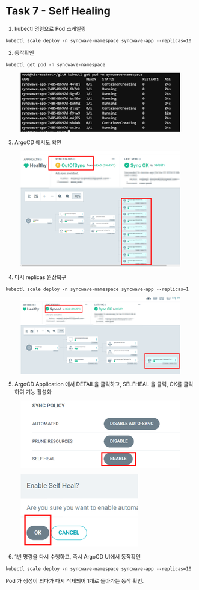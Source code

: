 # Task 7 - Self Healing

1. kubectl 명령으로 Pod 스케일링&#x20;

```
kubectl scale deploy -n syncwave-namespace syncwave-app --replicas=10
```



2. 동작확인

```
kubectl get pod -n syncwave-namespace
```

<figure><img src="../.gitbook/assets/image (83).png" alt=""><figcaption></figcaption></figure>



3. ArgoCD 에서도 확인

<figure><img src="../.gitbook/assets/image (86).png" alt=""><figcaption></figcaption></figure>

4. 다시 replicas 원상복구

```
kubectl scale deploy -n syncwave-namespace syncwave-app --replicas=1
```

<figure><img src="../.gitbook/assets/image (87).png" alt=""><figcaption></figcaption></figure>



5. ArgoCD Application 에서 DETAIL을 클릭하고, SELFHEAL 을 클릭, OK를  클릭하여 기능 활성화

<figure><img src="../.gitbook/assets/image (88).png" alt="" width="521"><figcaption></figcaption></figure>

<figure><img src="../.gitbook/assets/image (90).png" alt="" width="312"><figcaption></figcaption></figure>

6. 1번 명령을 다시 수행하고, 즉시 ArgoCD UI에서 동작확인

```
kubectl scale deploy -n syncwave-namespace syncwave-app --replicas=10
```



Pod 가 생성이 되다가 다시 삭제되어 1개로 돌아가는 동작 확인.

